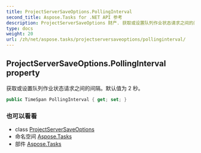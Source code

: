 ```yaml
---
title: ProjectServerSaveOptions.PollingInterval
second_title: Aspose.Tasks for .NET API 参考
description: ProjectServerSaveOptions 财产. 获取或设置队列作业状态请求之间的间隔默认值为 2 秒
type: docs
weight: 20
url: /zh/net/aspose.tasks/projectserversaveoptions/pollinginterval/
---
```

## ProjectServerSaveOptions.PollingInterval property

获取或设置队列作业状态请求之间的间隔。默认值为 2 秒。

```csharp
public TimeSpan PollingInterval { get; set; }
```

### 也可以看看

* class [ProjectServerSaveOptions](../)
* 命名空间 [Aspose.Tasks](../../projectserversaveoptions/)
* 部件 [Aspose.Tasks](../../../)


